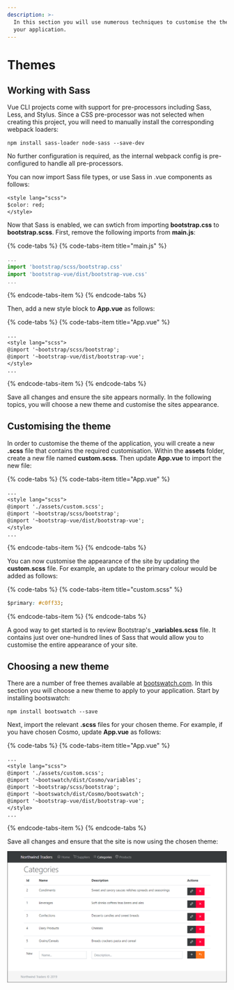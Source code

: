 ```yaml
---
description: >-
  In this section you will use numerous techniques to customise the theme of
  your application.
---
```


# Themes

## Working with Sass

Vue CLI projects come with support for pre-processors including Sass, Less, and Stylus. Since a CSS pre-processor was not selected when creating this project, you will need to manually install the corresponding webpack loaders:

```text
npm install sass-loader node-sass --save-dev
```

No further configuration is required, as the internal webpack config is pre-configured to handle all pre-processors.

You can now import Sass file types, or use Sass in .vue components as follows:

```markup
<style lang="scss">
$color: red;
</style>
```

Now that Sass is enabled, we can swtich from importing **bootstrap.css** to **bootstrap.scss**. First, remove the following imports from **main.js**:

{% code-tabs %}
{% code-tabs-item title="main.js" %}
```javascript
...
import 'bootstrap/scss/bootstrap.css'
import 'bootstrap-vue/dist/bootstrap-vue.css'
...
```
{% endcode-tabs-item %}
{% endcode-tabs %}

Then, add a new style block to **App.vue** as follows:

{% code-tabs %}
{% code-tabs-item title="App.vue" %}
```markup
...
<style lang="scss">
@import '~bootstrap/scss/bootstrap';
@import '~bootstrap-vue/dist/bootstrap-vue';
</style>
...
```
{% endcode-tabs-item %}
{% endcode-tabs %}

Save all changes and ensure the site appears normally. In the following topics, you will choose a new theme and customise the sites appearance.

## Customising the theme

In order to customise the theme of the application, you will create a new **.scss** file that contains the required customisation. Within the **assets** folder, create a new file named **custom.scss**. Then update **App.vue** to import the new file:

{% code-tabs %}
{% code-tabs-item title="App.vue" %}
```markup
...
<style lang="scss">
@import './assets/custom.scss';
@import '~bootstrap/scss/bootstrap';
@import '~bootstrap-vue/dist/bootstrap-vue';
</style>
...
```
{% endcode-tabs-item %}
{% endcode-tabs %}

You can now customise the appearance of the site by updating the **custom.scss** file. For example, an update to the primary colour would be added as follows:

{% code-tabs %}
{% code-tabs-item title="custom.scss" %}
```css
$primary: #c0ff33;
```
{% endcode-tabs-item %}
{% endcode-tabs %}

A good way to get started is to review Bootstrap's **\_variables.scss** file. It contains just over one-hundred lines of Sass that would allow you to customise the entire appearance of your site.

## Choosing a new theme

There are a number of free themes available at [bootswatch.com](https://bootswatch.com/). In this section you will choose a new theme to apply to your application. Start by installing bootswatch:

```text
npm install bootswatch --save
```

Next, import the relevant **.scss** files for your chosen theme. For example, if you have chosen Cosmo, update **App.vue** as follows:

{% code-tabs %}
{% code-tabs-item title="App.vue" %}
```markup
...
<style lang="scss">
@import './assets/custom.scss';
@import '~bootswatch/dist/Cosmo/variables';
@import '~bootstrap/scss/bootstrap';
@import '~bootswatch/dist/Cosmo/bootswatch';
@import '~bootstrap-vue/dist/bootstrap-vue';
</style>
...
```
{% endcode-tabs-item %}
{% endcode-tabs %}

Save all changes and ensure that the site is now using the chosen theme:

![](../.gitbook/assets/themes-figure-1.png)

